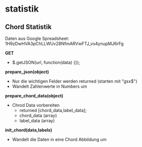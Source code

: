 # statistik

## Chord Statistik
Daten aus Google Spreadsheet: 1H9zDwHVA3pChLLWUv28NfmARVwFTJ_vs4ynupMJ6rFg

**GET**
- $.getJSON(url, function(data) {});
    
**prepare_json(object)**
- Nur die wichtigen Felder werden returned (starten mit "gsx$")
- Wandelt Zahlenwerte in Numbers um 

**prepare_chord_data(object)**
- Chrod Data vorbereiten
    + returned [chord_data,label_data];
    + chord_data (array)
    + label_data (array)

**init_chord(data,labels)**
- Wandelt die Daten in eine Chord Abbildung um





